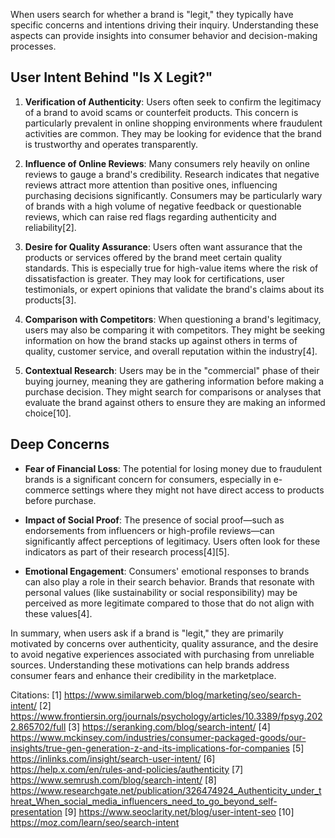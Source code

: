 When users search for whether a brand is "legit," they typically have specific concerns and intentions driving their inquiry. Understanding these aspects can provide insights into consumer behavior and decision-making processes.

## User Intent Behind "Is X Legit?"

1. **Verification of Authenticity**: Users often seek to confirm the legitimacy of a brand to avoid scams or counterfeit products. This concern is particularly prevalent in online shopping environments where fraudulent activities are common. They may be looking for evidence that the brand is trustworthy and operates transparently.

2. **Influence of Online Reviews**: Many consumers rely heavily on online reviews to gauge a brand's credibility. Research indicates that negative reviews attract more attention than positive ones, influencing purchasing decisions significantly. Consumers may be particularly wary of brands with a high volume of negative feedback or questionable reviews, which can raise red flags regarding authenticity and reliability[2].

3. **Desire for Quality Assurance**: Users often want assurance that the products or services offered by the brand meet certain quality standards. This is especially true for high-value items where the risk of dissatisfaction is greater. They may look for certifications, user testimonials, or expert opinions that validate the brand's claims about its products[3].

4. **Comparison with Competitors**: When questioning a brand's legitimacy, users may also be comparing it with competitors. They might be seeking information on how the brand stacks up against others in terms of quality, customer service, and overall reputation within the industry[4].

5. **Contextual Research**: Users may be in the "commercial" phase of their buying journey, meaning they are gathering information before making a purchase decision. They might search for comparisons or analyses that evaluate the brand against others to ensure they are making an informed choice[10].

## Deep Concerns

- **Fear of Financial Loss**: The potential for losing money due to fraudulent brands is a significant concern for consumers, especially in e-commerce settings where they might not have direct access to products before purchase.
  
- **Impact of Social Proof**: The presence of social proof—such as endorsements from influencers or high-profile reviews—can significantly affect perceptions of legitimacy. Users often look for these indicators as part of their research process[4][5].

- **Emotional Engagement**: Consumers' emotional responses to brands can also play a role in their search behavior. Brands that resonate with personal values (like sustainability or social responsibility) may be perceived as more legitimate compared to those that do not align with these values[4].

In summary, when users ask if a brand is "legit," they are primarily motivated by concerns over authenticity, quality assurance, and the desire to avoid negative experiences associated with purchasing from unreliable sources. Understanding these motivations can help brands address consumer fears and enhance their credibility in the marketplace.

Citations:
[1] https://www.similarweb.com/blog/marketing/seo/search-intent/
[2] https://www.frontiersin.org/journals/psychology/articles/10.3389/fpsyg.2022.865702/full
[3] https://seranking.com/blog/search-intent/
[4] https://www.mckinsey.com/industries/consumer-packaged-goods/our-insights/true-gen-generation-z-and-its-implications-for-companies
[5] https://inlinks.com/insight/search-user-intent/
[6] https://help.x.com/en/rules-and-policies/authenticity
[7] https://www.semrush.com/blog/search-intent/
[8] https://www.researchgate.net/publication/326474924_Authenticity_under_threat_When_social_media_influencers_need_to_go_beyond_self-presentation
[9] https://www.seoclarity.net/blog/user-intent-seo
[10] https://moz.com/learn/seo/search-intent



